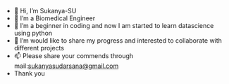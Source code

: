 - 👋 Hi, I’m Sukanya-SU
- 👀 I’m a Biomedical Engineer
- 🌱 I’m  a beginner in coding and now I am  started to learn datascience using python 
- 💞️ I’m would like to share my progress and interested to collaborate with different projects
- 📫 Please share your commends through mail:sukanyasudarsana@gmail.com
- Thank you 

<!---
Sukanya-SU/Sukanya-SU is a ✨ special ✨ repository because its `README.md` (this file) appears on your GitHub profile.
You can click the Preview link to take a look at your changes.
--->
